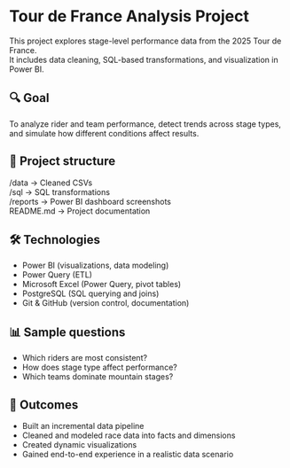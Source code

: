 # Tour de France Analysis Project

This project explores stage-level performance data from the 2025 Tour de France.  
It includes data cleaning, SQL-based transformations, and visualization in Power BI.  

## 🔍 Goal

To analyze rider and team performance, detect trends across stage types, and simulate how different conditions affect results.

## 📁 Project structure

/data           → Cleaned CSVs  
/sql            → SQL transformations  
/reports        → Power BI dashboard screenshots  
README.md       → Project documentation  


## 🛠️ Technologies

- Power BI (visualizations, data modeling)
- Power Query (ETL)
- Microsoft Excel (Power Query, pivot tables)
- PostgreSQL (SQL querying and joins)
- Git & GitHub (version control, documentation)

## 📊 Sample questions

- Which riders are most consistent?
- How does stage type affect performance?
- Which teams dominate mountain stages?

## 🧠 Outcomes

- Built an incremental data pipeline
- Cleaned and modeled race data into facts and dimensions
- Created dynamic visualizations
- Gained end-to-end experience in a realistic data scenario
